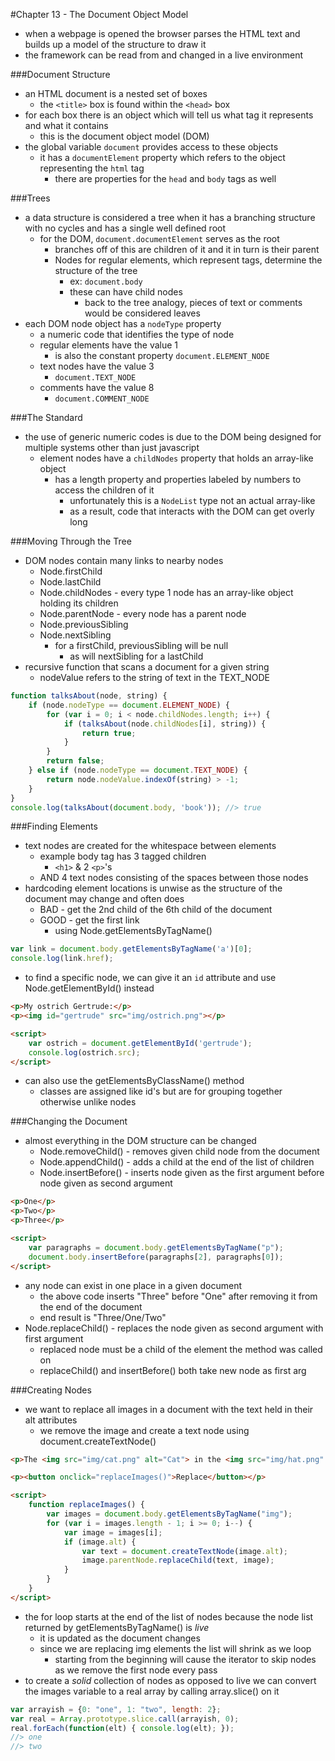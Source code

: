 #Chapter 13 - The Document Object Model
- when a webpage is opened the browser parses the HTML text and builds up a model of the structure to draw it
- the framework can be read from and changed in a live environment

###Document Structure
- an HTML document is a nested set of boxes
    - the ```<title>``` box is found within the ```<head>``` box
- for each box there is an object which will tell us what tag it represents and what it contains
    - this is the document object model (DOM)
- the global variable ```document``` provides access to these objects
    - it has a ```documentElement``` property which refers to the object representing the ```html``` tag
        - there are properties for the ```head``` and ```body``` tags as well

###Trees
- a data structure is considered a tree when it has a branching structure with no cycles and has a single well defined root
    - for the DOM, ```document.documentElement``` serves as the root
        - branches off of this are children of it and it in turn is their parent
        - Nodes for regular elements, which represent tags, determine the structure of the tree
            - ex: ```document.body```
            - these can have child nodes
                - back to the tree analogy, pieces of text or comments would be considered leaves
- each DOM node object has a ```nodeType``` property
    - a numeric code that identifies the type of node
    - regular elements have the value 1
        - is also the constant property ```document.ELEMENT_NODE```
    - text nodes have the value 3
        - ```document.TEXT_NODE```
    - comments have the value 8
        - ```document.COMMENT_NODE```

###The Standard
- the use of generic numeric codes is due to the DOM being designed for multiple systems other than just javascript
    - element nodes have a ```childNodes``` property that holds an array-like object
        - has a length property and properties labeled by numbers to access the children of it
            - unfortunately this is a ```NodeList``` type not an actual array-like
            - as a result, code that interacts with the DOM can get overly long

###Moving Through the Tree
- DOM nodes contain many links to nearby nodes
    - Node.firstChild
    - Node.lastChild
    - Node.childNodes - every type 1 node has an array-like object holding its children
    - Node.parentNode - every node has a parent node
    - Node.previousSibling
    - Node.nextSibling
        - for a firstChild, previousSibling will be null
            - as will nextSibling for a lastChild
- recursive function that scans a document for a given string
    - nodeValue refers to the string of text in the TEXT_NODE
```javascript
function talksAbout(node, string) {
    if (node.nodeType == document.ELEMENT_NODE) {
        for (var i = 0; i < node.childNodes.length; i++) {
            if (talksAbout(node.childNodes[i], string)) {
                return true;
            }
        }
        return false;
    } else if (node.nodeType == document.TEXT_NODE) {
        return node.nodeValue.indexOf(string) > -1;
    }
}
console.log(talksAbout(document.body, 'book')); //> true
```

###Finding Elements
- text nodes are created for the whitespace between elements
    - example body tag has 3 tagged children
        - ```<h1>``` & 2 ```<p>```'s
    - AND 4 text nodes consisting of the spaces between those nodes
- hardcoding element locations is unwise as the structure of the document may change and often does
    - BAD - get the 2nd child of the 6th child of the document
    - GOOD - get the first link
        - using Node.getElementsByTagName()
```javascript
var link = document.body.getElementsByTagName('a')[0];
console.log(link.href);
```
- to find a specific node, we can give it an ```id``` attribute and use Node.getElementById() instead
```html
<p>My ostrich Gertrude:</p>
<p><img id="gertrude" src="img/ostrich.png"></p>

<script>
    var ostrich = document.getElementById('gertrude');
    console.log(ostrich.src);
</script>
```
- can also use the getElementsByClassName() method
    - classes are assigned like id's but are for grouping together otherwise unlike nodes

###Changing the Document
- almost everything in the DOM structure can be changed
    - Node.removeChild() - removes given child node from the document
    - Node.appendChild() - adds a child at the end of the list of children
    - Node.insertBefore() - inserts node given as the first argument before node given as second argument
```html
<p>One</p>
<p>Two</p>
<p>Three</p>

<script>
    var paragraphs = document.body.getElementsByTagName("p");
    document.body.insertBefore(paragraphs[2], paragraphs[0]);
</script>
```
- any node can exist in one place in a given document
    - the above code inserts "Three" before "One" after removing it from the end of the document
    - end result is "Three/One/Two"
- Node.replaceChild() - replaces the node given as second argument with first argument
    - replaced node must be a child of the element the method was called on
    - replaceChild() and insertBefore() both take new node as first arg

###Creating Nodes
- we want to replace all images in a document with the text held in their alt attributes
    - we remove the image and create a text node using document.createTextNode()
```html
<p>The <img src="img/cat.png" alt="Cat"> in the <img src="img/hat.png" alt="Hat">.</p>

<p><button onclick="replaceImages()">Replace</button></p>

<script>
    function replaceImages() {
        var images = document.body.getElementsByTagName("img");
        for (var i = images.length - 1; i >= 0; i--) {
            var image = images[i];
            if (image.alt) {
                var text = document.createTextNode(image.alt);
                image.parentNode.replaceChild(text, image);
            }
        }
    }
</script>
```
- the for loop starts at the end of the list of nodes because the node list returned by getElementsByTagName() is *live*
    - it is updated as the document changes
    - since we are replacing img elements the list will shrink as we loop
        - starting from the beginning will cause the iterator to skip nodes as we remove the first node every pass
- to create a *solid* collection of nodes as opposed to live we can convert the images variable to a real array by calling array.slice() on it
```javascript
var arrayish = {0: "one", 1: "two", length: 2};
var real = Array.prototype.slice.call(arrayish, 0);
real.forEach(function(elt) { console.log(elt); });
//> one
//> two
```
